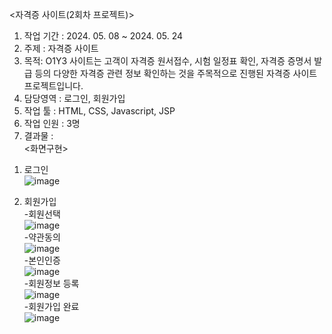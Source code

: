 <자격증 사이트(2회차 프로젝트)><br>
1. 작업 기간 : 2024. 05. 08 ~ 2024. 05. 24<br>
2. 주제 : 자격증 사이트<br>
3. 목적:  O1Y3 사이트는 고객이 자격증 원서접수, 시험 일정표 확인, 자격증 증명서 발급 등의 다양한 자격증 관련 정보 확인하는 것을 주목적으로 진행된 자격증 사이트 프로젝트입니다.<br>
4. 담당영역 : 로그인, 회원가입<br>
5. 작업 툴 : HTML, CSS, Javascript, JSP<br>
6. 작업 인원 : 3명<br>
7. 결과물 : <br>
<화면구현>
1) 로그인<br>![image](https://github.com/user-attachments/assets/c4bd0385-9838-45d9-825b-bb6b922ce844)<br>

2) 회원가입<br>
-회원선택<br>
![image](https://github.com/user-attachments/assets/cb60f585-3c3f-4dbe-a49b-c69d64703066)<br>
-약관동의<br>
![image](https://github.com/user-attachments/assets/ea0c18a3-ddad-453d-9d85-661c5ed6155b)<br>
-본인인증<br>
![image](https://github.com/user-attachments/assets/b8c6a87b-ce2e-418e-8ae0-4bcda42f7b82)<br>
-회원정보 등록<br>
![image](https://github.com/user-attachments/assets/a848bee7-0f8b-4f09-a818-7ec3884fe062)<br>
-회원가입 완료<br>
![image](https://github.com/user-attachments/assets/a3428a0e-d7c1-41a8-a364-bbf39d3b563d)<br>





